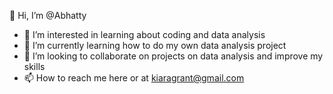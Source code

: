 
<!---
Abhatty/Abhatty is a ✨ special ✨ repository because its `README.md` (this file) appears on your GitHub profile.
You can click the Preview link to take a look at your changes.
--->
👋 Hi, I’m @Abhatty
- 👀 I’m interested in learning about coding and data analysis
- 🌱 I’m currently learning how to do my own data analysis project
- 💞️ I’m looking to collaborate on projects on data analysis and improve my skills
- 📫 How to reach me here or at kiaragrant@gmail.com
